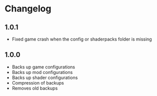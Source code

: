 # Changelog

## 1.0.1

- Fixed game crash when the config or shaderpacks folder is missing

## 1.0.0

- Backs up game configurations
- Backs up mod configurations
- Backs up shader configurations
- Compression of backups
- Removes old backups
